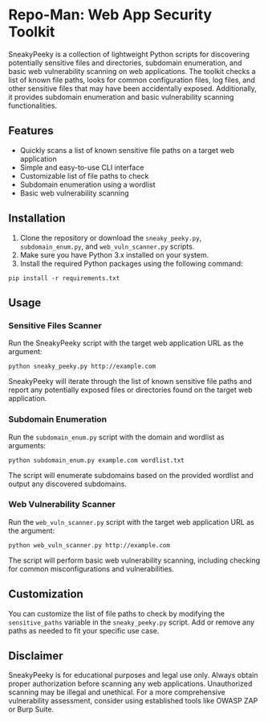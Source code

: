 <h1>Repo-Man: Web App Security Toolkit</h1>

<p>
    SneakyPeeky is a collection of lightweight Python scripts for discovering potentially sensitive files and directories, subdomain enumeration, and basic web vulnerability scanning on web applications. The toolkit checks a list of known file paths, looks for common configuration files, log files, and other sensitive files that may have been accidentally exposed. Additionally, it provides subdomain enumeration and basic vulnerability scanning functionalities.
</p>

<h2>Features</h2>

<ul>
    <li>Quickly scans a list of known sensitive file paths on a target web application</li>
    <li>Simple and easy-to-use CLI interface</li>
    <li>Customizable list of file paths to check</li>
    <li>Subdomain enumeration using a wordlist</li>
    <li>Basic web vulnerability scanning</li>
</ul>

<h2>Installation</h2>

<ol>
    <li>Clone the repository or download the <code>sneaky_peeky.py</code>, <code>subdomain_enum.py</code>, and <code>web_vuln_scanner.py</code> scripts.</li>
    <li>Make sure you have Python 3.x installed on your system.</li>
    <li>Install the required Python packages using the following command:</li>
</ol>

<pre><code>pip install -r requirements.txt</code></pre>

<h2>Usage</h2>

<h3>Sensitive Files Scanner</h3>

<p>
    Run the SneakyPeeky script with the target web application URL as the argument:
</p>

<pre><code>python sneaky_peeky.py http://example.com</code></pre>

<p>
    SneakyPeeky will iterate through the list of known sensitive file paths and report any potentially exposed files or directories found on the target web application.
</p>

<h3>Subdomain Enumeration</h3>

<p>
    Run the <code>subdomain_enum.py</code> script with the domain and wordlist as arguments:
</p>

<pre><code>python subdomain_enum.py example.com wordlist.txt</code></pre>

<p>
    The script will enumerate subdomains based on the provided wordlist and output any discovered subdomains.
</p>

<h3>Web Vulnerability Scanner</h3>

<p>
    Run the <code>web_vuln_scanner.py</code> script with the target web application URL as the argument:
</p>

<pre><code>python web_vuln_scanner.py http://example.com
</code></pre>

<p>
    The script will perform basic web vulnerability scanning, including checking for common misconfigurations and vulnerabilities.
</p>

<h2>Customization</h2>

<p>
    You can customize the list of file paths to check by modifying the <code>sensitive_paths</code> variable in the <code>sneaky_peeky.py</code> script. Add or remove any paths as needed to fit your specific use case.
</p>

<h2>Disclaimer</h2>

<p>
    SneakyPeeky is for educational purposes and legal use only. Always obtain proper authorization before scanning any web applications. Unauthorized scanning may be illegal and unethical. For a more comprehensive vulnerability assessment, consider using established tools like OWASP ZAP or Burp Suite.
</p>
